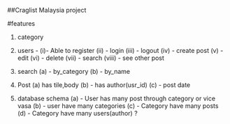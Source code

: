 ##Craglist Malaysia project

#features

1. category
2. users - 
  (i)- Able to register
  (ii) - login
  (iii) - logout
  (iv) - create post
  (v) - edit
  (vi) - delete
  (vii) - search
  (viii) - see other post


3. search 
  (a) - by_category
  (b) - by_name

4. Post 
  (a) has tile,body
  (b) - has author(usr_id)
  (c) - post date

5. database schema
  (a) - User has many post through category or vice vasa
  (b) - user have many categories
  (c) - Category have many posts
  (d) - Category have many users(author) ?